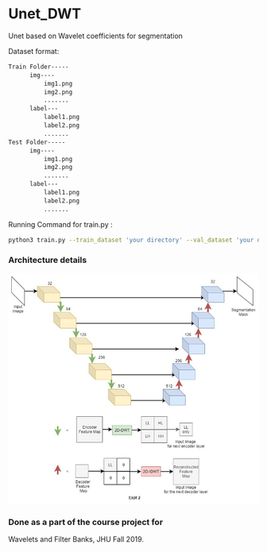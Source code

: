 # Unet_DWT
Unet based on Wavelet coefficients for segmentation

Dataset format:

```bash
Train Folder-----
      img----
          img1.png
          img2.png
          .......
      label---
          label1.png
          label2.png
          .......
Test Folder-----
      img----
          img1.png
          img2.png
          .......
      label---
          label1.png
          label2.png
          .......

```

Running Command for train.py :
```bash
python3 train.py --train_dataset 'your directory' --val_dataset 'your directory' --model_name 'brainus_db2_lvl2' --checkpoint_path 'chk/brainus__lvl2'
```
### Architecture details

<p align="center">
  <img src="docs/img/arch2.jpg" width="600">
</p>

### Done as a part of the course project for 
Wavelets and Filter Banks, JHU Fall 2019.
